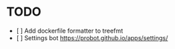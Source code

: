 # TODO

- \[ \] Add dockerfile formatter to treefmt
- \[ \] Settings bot https://probot.github.io/apps/settings/
